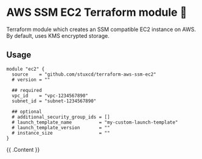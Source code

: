 # AWS SSM EC2 Terraform module :robot:

Terraform module which creates an SSM compatible EC2 instance on AWS. By default, uses KMS encrypted storage.

## Usage

```hcl
module "ec2" {
  source    = "github.com/stuxcd/terraform-aws-ssm-ec2"
  # version = ""

  ## required
  vpc_id    = "vpc-1234567890"
  subnet_id = "subnet-1234567890"

  ## optional
  # additional_security_group_ids = []
  # launch_template_name          = "my-custom-launch-template"
  # launch_template_version       = ""
  # instance_size                 = ""
}
```

<!-- BEGIN_TF_DOCS -->
{{ .Content }}
<!-- END_TF_DOCS -->
